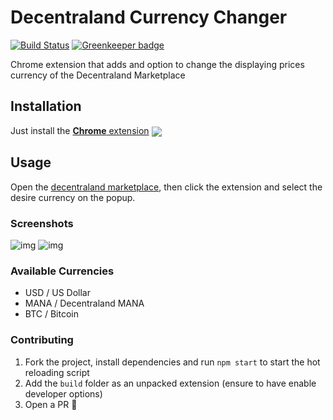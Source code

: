 # Decentraland Currency Changer

[![Build Status](https://travis-ci.org/fmiras/decentraland-currency-changer.svg?branch=master)](https://travis-ci.org/fmiras/decentraland-currency-changer)
[![Greenkeeper badge](https://badges.greenkeeper.io/fmiras/decentraland-currency-changer.svg)](https://greenkeeper.io/)

Chrome extension that adds and option to change the displaying prices currency of the Decentraland Marketplace

[link-cws]: https://chrome.google.com/webstore/detail/decentraland-marketplace/njolebhkchggldgfbclfieijobnkddlm 'Version published on Chrome Web Store'

## Installation

Just install the [**Chrome** extension][link-cws] [<img valign="middle" src="https://img.shields.io/chrome-web-store/v/njolebhkchggldgfbclfieijobnkddlm.svg?label=%20">][link-cws]

## Usage

Open the [decentraland marketplace](https://market.decentraland.org), then click the extension and select the desire currency on the popup.

### Screenshots

![img](https://i.imgur.com/s2enkMz.jpg)
![img](https://i.imgur.com/bwnMAoq.jpg)

### Available Currencies

- USD / US Dollar
- MANA / Decentraland MANA
- BTC / Bitcoin

### Contributing

1.  Fork the project, install dependencies and run `npm start` to start the hot reloading script
2.  Add the `build` folder as an unpacked extension (ensure to have enable developer options)
3.  Open a PR 🎉
